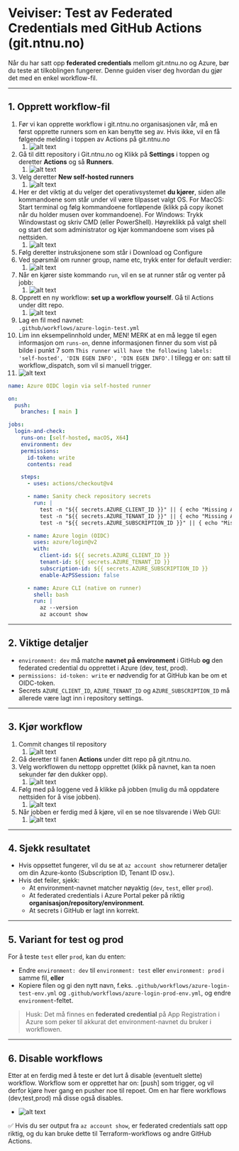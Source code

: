 # Veiviser: Test av Federated Credentials med GitHub Actions (git.ntnu.no)

Når du har satt opp **federated credentials** mellom git.ntnu.no og Azure, bør du teste at tilkoblingen fungerer. Denne guiden viser deg hvordan du gjør det med en enkel workflow-fil.

---

## 1. Opprett workflow-fil
1. Før vi kan opprette workflow i git.ntnu.no organisasjonen vår, må en først opprette runners som en kan benytte seg av. Hvis ikke, vil en få følgende melding i toppen av Actions på git.ntnu.no
   1. ![alt text](img/needrunners.png)
2. Gå til ditt repository i Git.ntnu.no og Klikk på **Settings** i toppen og deretter **Actions** og så **Runners**.
   1. ![alt text](img/runnersgitntnu.png)
3. Velg deretter **New self-hosted runners**
   1. ![alt text](img/newselfhostedrunner.png)
4. Her er det viktig at du velger det operativsystemet **du kjører**, siden alle kommandoene som står under vil være tilpasset valgt OS. For MacOS: Start terminal og følg kommandoene fortløpende (klikk på copy ikonet når du holder musen over kommandoene). For Windows: Trykk Windowstast og skriv CMD (eller PowerShell). Høyreklikk på valgt shell og start det som administrator og kjør kommandoene som vises på nettsiden.
   1. ![alt text](img/osRunner.png)
5. Følg deretter instruksjonene som står i Download og Configure
6. Ved spørsmål om runner group, name etc, trykk enter for default verdier:
   1. ![alt text](img/runnergroup.png)
7. Når en kjører siste kommando `run`, vil en se at runner står og venter på jobb:
   1. ![alt text](img/waitforjob.png)
8. Opprett en ny workflow: **set up a workflow yourself**. Gå til Actions under ditt repo.
   1. ![alt text](img/newWorkflowNTNU.png)
9.  Lag en fil med navnet:  
   `.github/workflows/azure-login-test.yml`
10. Lim inn eksempelinnhold under, MEN! MERK at en må legge til egen informasjon om `runs-on`, denne informasjonen finner du som vist på bilde i punkt 7 som `This runner will have the following labels: 'self-hosted', 'DIN EGEN INFO', 'DIN EGEN INFO'`. I tillegg er on: satt til workflow_dispatch, som vil si manuell trigger. 
   1. ![alt text](img/newyaml.png)

```yaml
name: Azure OIDC login via self-hosted runner

on:
  push:
    branches: [ main ]

jobs:
  login-and-check:
    runs-on: [self-hosted, macOS, X64]
    environment: dev
    permissions:
      id-token: write
      contents: read

    steps:
      - uses: actions/checkout@v4

      - name: Sanity check repository secrets
        run: |
          test -n "${{ secrets.AZURE_CLIENT_ID }}" || { echo "Missing AZURE_CLIENT_ID (repo secret)"; exit 1; }
          test -n "${{ secrets.AZURE_TENANT_ID }}" || { echo "Missing AZURE_TENANT_ID (repo secret)"; exit 1; }
          test -n "${{ secrets.AZURE_SUBSCRIPTION_ID }}" || { echo "Missing AZURE_SUBSCRIPTION_ID (repo secret)"; exit 1; }

      - name: Azure login (OIDC)
        uses: azure/login@v2
        with:
          client-id: ${{ secrets.AZURE_CLIENT_ID }}
          tenant-id: ${{ secrets.AZURE_TENANT_ID }}
          subscription-id: ${{ secrets.AZURE_SUBSCRIPTION_ID }}
          enable-AzPSSession: false

      - name: Azure CLI (native on runner)
        shell: bash
        run: |
          az --version
          az account show
```
---

## 2. Viktige detaljer
- `environment: dev` må matche **navnet på environment** i GitHub **og** den federated credential du opprettet i Azure (dev, test, prod).
- `permissions: id-token: write` er nødvendig for at GitHub kan be om et OIDC-token.
- Secrets `AZURE_CLIENT_ID`, `AZURE_TENANT_ID` og `AZURE_SUBSCRIPTION_ID` må allerede være lagt inn i repository settings.

---

## 3. Kjør workflow
1. Commit changes til repository
   1. ![alt text](img/commitNTNUGIT.png)
2. Gå deretter til fanen **Actions** under ditt repo på git.ntnu.no.
3. Velg workflowen du nettopp opprettet (klikk på navnet, kan ta noen sekunder før den dukker opp).
   1. ![alt text](img/runworkflow.png)
4. Følg med på loggene ved å klikke på jobben (mulig du må oppdatere nettsiden for å vise jobben).
   1. ![alt text](img/clickthejobntnu.png)
5. Når jobben er ferdig med å kjøre, vil en se noe tilsvarende i Web GUI:
   1. ![alt text](img/webGUIGitntnuSuccess.png)

---

## 4. Sjekk resultatet
- Hvis oppsettet fungerer, vil du se at `az account show` returnerer detaljer om din Azure-konto (Subscription ID, Tenant ID osv.).
- Hvis det feiler, sjekk:
  - At environment-navnet matcher nøyaktig (`dev`, `test`, eller `prod`).
  - At federated credentials i Azure Portal peker på riktig **organisasjon/repository/environment**.
  - At secrets i GitHub er lagt inn korrekt.

---

## 5. Variant for test og prod
For å teste `test` eller `prod`, kan du enten:
- Endre `environment: dev` til `environment: test` eller `environment: prod` i samme fil, **eller**
- Kopiere filen og gi den nytt navn, f.eks. `.github/workflows/azure-login-test-env.yml` og `.github/workflows/azure-login-prod-env.yml`, og endre `environment`-feltet.

> Husk: Det må finnes en **federated credential** på App Registration i Azure som peker til akkurat det environment-navnet du bruker i workflowen.

---

## 6. Disable workflows
Etter at en ferdig med å teste er det lurt å disable (eventuelt slette) workflow. Workflow som er opprettet har on: [push] som trigger, og vil derfor kjøre hver gang en pusher noe til repoet. Om en har flere workflows (dev,test,prod) må disse også disables.
- ![alt text](img/disableWorkflow.png)

✅ Hvis du ser output fra `az account show`, er federated credentials satt opp riktig, og du kan bruke dette til Terraform-workflows og andre GitHub Actions.
